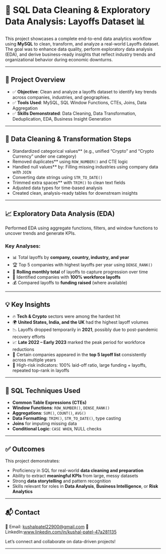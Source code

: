 # 🚀 SQL Data Cleaning & Exploratory Data Analysis: Layoffs Dataset 📊

This project showcases a complete end-to-end data analytics workflow using **MySQL** to clean, transform, and analyze a real-world Layoffs dataset. The goal was to enhance data quality, perform exploratory data analysis (EDA), and derive business-ready insights that reflect industry trends and organizational behavior during economic downturns.

---

## 📁 Project Overview

- ✅ **Objective**: Clean and analyze a layoffs dataset to identify key trends across companies, industries, and geographies.
- ✅ **Tools Used**: MySQL, SQL Window Functions, CTEs, Joins, Data Aggregation
- ✅ **Skills Demonstrated**: Data Cleaning, Data Transformation, Deduplication, EDA, Business Insight Generation

---

## 🔧 Data Cleaning & Transformation Steps

- Standardized categorical values** (e.g., unified “Crypto” and “Crypto Currency” under one category)
- Removed duplicates** using `ROW_NUMBER()` and CTE logic
- Handled null values** by: Filling missing industries using company data with `JOIN`
- Converting date strings using `STR_TO_DATE()`
- Trimmed extra spaces** with `TRIM()` to clean text fields
- Adjusted data types for time-based analysis
- Created clean, analysis-ready tables for downstream insights

---

## 📈 Exploratory Data Analysis (EDA)

Performed EDA using aggregate functions, filters, and window functions to uncover trends and generate KPIs.

### Key Analyses:
- 📊 Total layoffs by **company, country, industry, and year**
- 🏆 Top 5 companies with highest layoffs per year using `DENSE_RANK()`
- 🔄 **Rolling monthly total** of layoffs to capture progression over time
- 🧩 Identified companies with **100% workforce layoffs**
- 💰 Compared layoffs to **funding raised** (where available)

---

## 💡 Key Insights

- 🔥 **Tech & Crypto** sectors were among the hardest hit
- 🌍 **United States, India, and the UK** had the highest layoff volumes
- 📉 Layoffs dropped temporarily in **2021**, possibly due to post-pandemic recovery efforts
- 📈 **Late 2022 – Early 2023** marked the peak period for workforce reductions
- 🏢 Certain companies appeared in the **top 5 layoff list** consistently across multiple years
- 📌 High-risk indicators: 100% laid-off ratio, large funding + layoffs, repeated top-rank in layoffs

---

## 🧰 SQL Techniques Used

- **Common Table Expressions (CTEs)**
- **Window Functions**: `ROW_NUMBER()`, `DENSE_RANK()`
- **Aggregations**: `SUM()`, `COUNT()`, `AVG()`
- **Data Formatting**: `TRIM()`, `STR_TO_DATE()`, type casting
- **Joins** for imputing missing data
- **Conditional Logic**: `CASE WHEN`, NULL checks

---

## ✅ Outcomes

This project demonstrates:
- Proficiency in SQL for real-world **data cleaning and preparation**
- Ability to extract **meaningful KPIs** from large, messy datasets
- Strong **data storytelling** and pattern recognition
- Skills relevant for roles in **Data Analysis**, **Business Intelligence**, or **Risk Analytics**

---

## 📬 Contact

📧 Email: kushalpatel22900@gmail.com 
🔗 LinkedIn:www.linkedin.com/in/kushal-patel-47a281135

Let’s connect and collaborate on data-driven projects!

---


